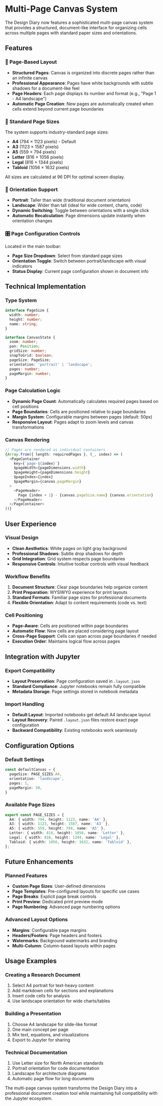# Multi-Page Canvas System

The Design Diary now features a sophisticated multi-page canvas system that provides a structured, document-like interface for organizing cells across multiple pages with standard paper sizes and orientations.

## Features

### 📄 Page-Based Layout
- **Structured Pages**: Canvas is organized into discrete pages rather than an infinite canvas
- **Professional Appearance**: Pages have white backgrounds with subtle shadows for a document-like feel
- **Page Headers**: Each page displays its number and format (e.g., "Page 1 - A4 landscape")
- **Automatic Page Creation**: New pages are automatically created when cells extend beyond current page boundaries

### 📐 Standard Page Sizes
The system supports industry-standard page sizes:
- **A4** (794 × 1123 pixels) - Default
- **A3** (1123 × 1587 pixels)
- **A5** (559 × 794 pixels)
- **Letter** (816 × 1056 pixels)
- **Legal** (816 × 1344 pixels)
- **Tabloid** (1056 × 1632 pixels)

All sizes are calculated at 96 DPI for optimal screen display.

### 🔄 Orientation Support
- **Portrait**: Taller than wide (traditional document orientation)
- **Landscape**: Wider than tall (ideal for wide content, charts, code)
- **Dynamic Switching**: Toggle between orientations with a single click
- **Automatic Recalculation**: Page dimensions update instantly when orientation changes

### 🎛️ Page Configuration Controls
Located in the main toolbar:
- **Page Size Dropdown**: Select from standard page sizes
- **Orientation Toggle**: Switch between portrait/landscape with visual indicators
- **Status Display**: Current page configuration shown in document info

## Technical Implementation

### Type System
```typescript
interface PageSize {
  width: number;
  height: number;
  name: string;
}

interface CanvasState {
  zoom: number;
  pan: Position;
  gridSize: number;
  snapToGrid: boolean;
  pageSize: PageSize;
  orientation: 'portrait' | 'landscape';
  pages: number;
  pageMargin: number;
}
```

### Page Calculation Logic
- **Dynamic Page Count**: Automatically calculates required pages based on cell positions
- **Page Boundaries**: Cells are positioned relative to page boundaries
- **Margin System**: Configurable margins between pages (default: 50px)
- **Responsive Layout**: Pages adapt to zoom levels and canvas transformations

### Canvas Rendering
```typescript
// Pages are rendered as individual containers
{Array.from({ length: requiredPages }, (_, index) => (
  <PageContainer
    key={`page-${index}`}
    $pageWidth={pageDimensions.width}
    $pageHeight={pageDimensions.height}
    $pageIndex={index}
    $pageMargin={canvas.pageMargin}
  >
    <PageHeader>
      Page {index + 1} - {canvas.pageSize.name} {canvas.orientation}
    </PageHeader>
  </PageContainer>
))}
```

## User Experience

### Visual Design
- **Clean Aesthetics**: White pages on light gray background
- **Professional Shadows**: Subtle drop shadows for depth
- **Grid Integration**: Grid system respects page boundaries
- **Responsive Controls**: Intuitive toolbar controls with visual feedback

### Workflow Benefits
1. **Document Structure**: Clear page boundaries help organize content
2. **Print Preparation**: WYSIWYG experience for print layouts
3. **Standard Formats**: Familiar page sizes for professional documents
4. **Flexible Orientation**: Adapt to content requirements (code vs. text)

### Cell Positioning
- **Page-Aware**: Cells are positioned within page boundaries
- **Automatic Flow**: New cells are placed considering page layout
- **Cross-Page Support**: Cells can span across page boundaries if needed
- **Execution Order**: Maintains logical flow across pages

## Integration with Jupyter

### Export Compatibility
- **Layout Preservation**: Page configuration saved in `.layout.json`
- **Standard Compliance**: Jupyter notebooks remain fully compatible
- **Metadata Storage**: Page settings stored in notebook metadata

### Import Handling
- **Default Layout**: Imported notebooks get default A4 landscape layout
- **Layout Recovery**: Paired `.layout.json` files restore exact page configuration
- **Backward Compatibility**: Existing notebooks work seamlessly

## Configuration Options

### Default Settings
```typescript
const defaultCanvas = {
  pageSize: PAGE_SIZES.A4,
  orientation: 'landscape',
  pages: 1,
  pageMargin: 50,
}
```

### Available Page Sizes
```typescript
export const PAGE_SIZES = {
  A4: { width: 794, height: 1123, name: 'A4' },
  A3: { width: 1123, height: 1587, name: 'A3' },
  A5: { width: 559, height: 794, name: 'A5' },
  Letter: { width: 816, height: 1056, name: 'Letter' },
  Legal: { width: 816, height: 1344, name: 'Legal' },
  Tabloid: { width: 1056, height: 1632, name: 'Tabloid' },
};
```

## Future Enhancements

### Planned Features
- **Custom Page Sizes**: User-defined dimensions
- **Page Templates**: Pre-configured layouts for specific use cases
- **Page Breaks**: Explicit page break controls
- **Print Preview**: Dedicated print preview mode
- **Page Numbering**: Advanced page numbering options

### Advanced Layout Options
- **Margins**: Configurable page margins
- **Headers/Footers**: Page headers and footers
- **Watermarks**: Background watermarks and branding
- **Multi-Column**: Column-based layouts within pages

## Usage Examples

### Creating a Research Document
1. Select A4 portrait for text-heavy content
2. Add markdown cells for sections and explanations
3. Insert code cells for analysis
4. Use landscape orientation for wide charts/tables

### Building a Presentation
1. Choose A4 landscape for slide-like format
2. One main concept per page
3. Mix text, equations, and visualizations
4. Export to Jupyter for sharing

### Technical Documentation
1. Use Letter size for North American standards
2. Portrait orientation for code documentation
3. Landscape for architecture diagrams
4. Automatic page flow for long documents

The multi-page canvas system transforms the Design Diary into a professional document creation tool while maintaining full compatibility with the Jupyter ecosystem.
